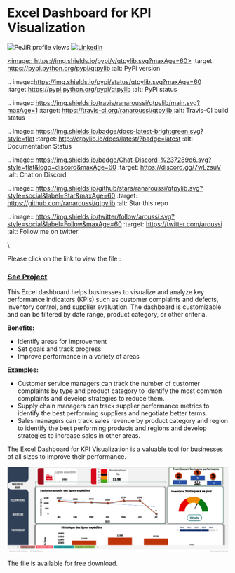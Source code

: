 Excel Dashboard for KPI Visualization 
====================================================
<img src="https://komarev.com/ghpvc/?username=PeJiR&color=blue&style=flat-square" alt="PeJiR profile views" />
<a href="https://www.linkedin.com/in/pejir/" target="_blank">
<img src="https://img.shields.io/badge/LinkedIn-blue?style=flat&logo=linkedin&labelColor=blue" alt="LinkedIn" />


<image:: https://img.shields.io/pypi/v/qtpylib.svg?maxAge=60>
    :target: https://pypi.python.org/pypi/qtpylib
    :alt: PyPi version

.. image::https://img.shields.io/pypi/status/qtpylib.svg?maxAge=60
    :target:https://pypi.python.org/pypi/qtpylib
    :alt: PyPi status

.. image:: https://img.shields.io/travis/ranaroussi/qtpylib/main.svg?maxAge=1
    :target: https://travis-ci.org/ranaroussi/qtpylib
    :alt: Travis-CI build status

.. image:: https://img.shields.io/badge/docs-latest-brightgreen.svg?style=flat
    :target: http://qtpylib.io/docs/latest/?badge=latest
    :alt: Documentation Status

.. image:: https://img.shields.io/badge/Chat-Discord-%237289d6.svg?style=flat&logo=discord&maxAge=60
    :target: https://discord.gg/7wEzsuV
    :alt: Chat on Discord

.. image:: https://img.shields.io/github/stars/ranaroussi/qtpylib.svg?style=social&label=Star&maxAge=60
    :target: https://github.com/ranaroussi/qtpylib
    :alt: Star this repo

.. image:: https://img.shields.io/twitter/follow/aroussi.svg?style=social&label=Follow&maxAge=60
    :target: https://twitter.com/aroussi
    :alt: Follow me on twitter

\




Please click on the link to view the file :

 ### [See Project](https://github.com/PeJiR/Excel/blob/522ab992163bfec3d395231a177d3b21e8171e19/KPI%20dashboard.%20-%20Editable.xlsb) 
 
This Excel dashboard helps businesses to visualize and analyze key performance indicators (KPIs) such as customer complaints and defects, inventory control, and supplier evaluation. The dashboard is customizable and can be filtered by date range, product category, or other criteria.

**Benefits:**

- Identify areas for improvement
- Set goals and track progress
- Improve performance in a variety of areas

**Examples:**

- Customer service managers can track the number of customer complaints by type and product category to identify the most common complaints and develop strategies to reduce them.
- Supply chain managers can track supplier performance metrics to identify the best performing suppliers and negotiate better terms.
- Sales managers can track sales revenue by product category and region to identify the best performing products and regions and develop strategies to increase sales in other areas.

The Excel Dashboard for KPI Visualization is a valuable tool for businesses of all sizes to improve their performance.


 [<img src = "excel.png">](https://github.com/PeJiR/Excel/blob/522ab992163bfec3d395231a177d3b21e8171e19/KPI%20dashboard.%20-%20Editable.xlsb) 

The file is available for free download.
